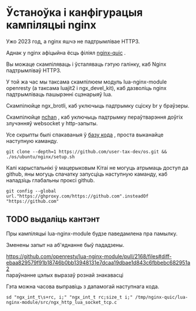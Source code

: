 # Ўстаноўка і канфігурацыя кампіляцыі nginx

Ужо 2023 год, а nginx яшчэ не падтрымлівае HTTP3.

Аднак у nginx афіцыйна ёсць філіял [nginx-quic](https://quic.nginx.org) .

Вы можаце скампіляваць і ўсталяваць гэтую галінку, каб Nginx падтрымліваў HTTP3.

У той жа час мы таксама скампілюем модуль lua-nginx-module openresty (а таксама luajit2 і ngx_devel_kit), каб дазволіць nginx падтрымліваць пашырэнні сцэнарыяў lua.

Скампілюйце ngx_brotli, каб уключыць падтрымку сціску br у браўзеры.

Скампілюйце [nchan](https://github.com/slact/nchan) , каб уключыць падтрымку пераўтварэння доўгіх злучэнняў websocket у http-запыты.

Усе скрыпты былі спакаваныя ў [базу кода](https://github.com/user-tax-dev/os) , проста выканайце наступную каманду.

```
git clone --depth=1 https://github.com/user-tax-dev/os.git && ./os/ubuntu/nginx/setup.sh
```

Калі карыстальнікі ў мацерыковым Кітаі не могуць атрымаць доступ да github, яны могуць спачатку запусціць наступную каманду, каб наладзіць глабальны проксі github.

```
git config --global url."https://ghproxy.com/https://github.com".insteadOf "https://github.com"
```

## TODO выдаліць кантэнт

Пры кампіляцыі lua-nginx-module будзе паведамлена пра памылку.

Зменены запыт на аб'яднанне быў пададзены.

https://github.com/openresty/lua-nginx-module/pull/2168/files#diff-ebaa829579f91b18746b0bb13948131e7dcaa19dbae1d843c6fbbebc682951a2<br>параўнанне цэлых выразаў рознай знакавасці

Гэта можна часова выправіць з дапамогай наступнага кода.

```
sd "ngx_int_t\s+rc, i;" "ngx_int_t rc;size_t i;" /tmp/nginx-quic/lua-nginx-module/src/ngx_http_lua_socket_tcp.c
```